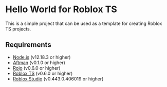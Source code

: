 # Hello World for Roblox TS
This is a simple project that can be used as a template for creating Roblox TS projects.

## Requirements
- [Node.js](https://nodejs.org/en/) (v12.18.3 or higher)
- [Aftman](https://github.com/LPGhatguy/aftman) (v0.1.0 or higher)
- [Rojo](https://rojo.space/docs/installation/) (v0.6.0 or higher)
- [Roblox TS](https://roblox-ts.github.io/docs/installation.html) (v0.6.0 or higher)
- [Roblox Studio](https://www.roblox.com/create) (v0.443.0.406019 or higher)